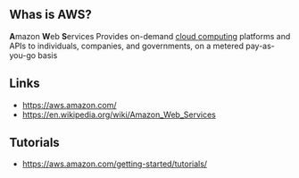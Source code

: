 ## Whas is AWS?
**A**mazon **W**eb **S**ervices Provides on-demand [cloud computing][1] platforms and APIs to individuals, companies, and governments, on a metered pay-as-you-go basis

## Links
- https://aws.amazon.com/
- https://en.wikipedia.org/wiki/Amazon_Web_Services

## Tutorials
- https://aws.amazon.com/getting-started/tutorials/

<!-- Embedded links -->
[1]: https://github.com/nchristie/tech_notes/blob/master/c/cloud_computing.md
